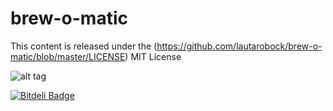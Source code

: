 brew-o-matic
============

This content is released under the (https://github.com/lautarobock/brew-o-matic/blob/master/LICENSE) MIT License

  
![alt tag](https://www.codeship.io/projects/3bc7b220-2050-0131-b322-724bbebb2092/status)


[![Bitdeli Badge](https://d2weczhvl823v0.cloudfront.net/lautarobock/brew-o-matic/trend.png)](https://bitdeli.com/free "Bitdeli Badge")
